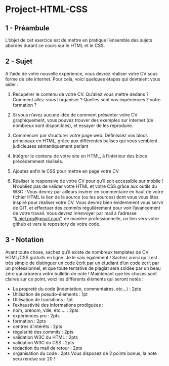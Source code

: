 # Project-HTML-CSS

## 1 - Préambule
L’objet de cet exercice est de mettre en pratique l’ensemble des sujets abordés durant ce
cours sur le HTML et le CSS.

## 2 - Sujet

A l’aide de votre nouvelle expérience, vous devrez réaliser votre CV sous forme de site
internet. Pour cela, voici quelques étapes qui devraient vous aider :

1. Récupérer le contenu de votre CV. Qu’allez vous mettre dedans ? Comment
allez-vous l’organiser ? Quelles sont vos expériences ? votre formation ?

2. Si vous n’avez aucune idée de comment présenter votre CV graphiquement, vous
pouvez trouver des exemples sur internet (de nombreux sont disponibles), et essayer
de les reproduire.

3. Commencer par structurer votre page web. Définissez vos blocs principaux en
HTML, grâce aux différentes balises qui vous semblent judicieuses sémantiquement
parlant

4. Intégrer le contenu de votre site en HTML, à l’intérieur des blocs précédemment
réalisés.

5. Ajoutez enfin le CSS pour mettre en page votre CV

6. Réaliser le responsive de votre CV pour qu’il soit accessible sur mobile !
N’oubliez pas de valider votre HTML et votre CSS grâce aux outils du W3C !
Vous devrez par ailleurs insérer en commentaire en haut de votre fichier HTML le lien de la
source (ou les sources) dont vous vous êtes inspiré pour réaliser votre CV.
Vous devrez bien évidemment vous servir de GIT, et effectuer des commits régulièrement
pour voir l’avancement de votre travail.
Vous devrez m’envoyer par mail à l’adresse “k.niel.pro@gmail.com”, de manière
professionnelle, un lien vers votre github et vers le repository de votre code.

## 3 - Notation

Avant toute chose, sachez qu’il existe de nombreux templates de CV HTML/CSS gratuits en
ligne. Je le sais également ! Sachez aussi qu’il est très simple de distinguer un code écrit
par un étudiant d’un code écrit par un professionnel, et que toute tentative de plagiat sera
soldée par un beau zéro qui arborera votre bulletin de note !
Maintenant que les choses sont claires sur ce point, voici les différents éléments qui seront
notés :
- La propreté du code (indentation, commentaires, etc…) : 2pts
- Utilisation de pseudo-éléments : 1pt
- Utilisation de transitions : 1pt
- l’exhaustivité des informations prodiguées :
- nom, prénom, ville, etc…. : 2pts
- expériences pro : 2pts
- formation : 2pts
- centres d’intérêts : 2pts
- régularité des commits : 2pts
- validation W3C du HTML : 2pts
- validation W3C du CSS : 2pts
- rédaction du mail de retour : 2pts
- organisation du code : 2pts
Vous disposez de 2 points bonus, la note sera rendue sur 20 !